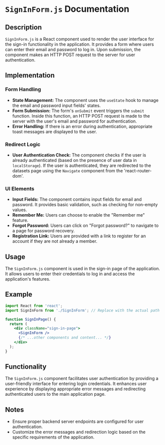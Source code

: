 # `SignInForm.js` Documentation

## Description

`SignInForm.js` is a React component used to render the user interface for the sign-in functionality in the application. It provides a form where users can enter their email and password to log in. Upon submission, the component makes an HTTP POST request to the server for user authentication.

## Implementation

### Form Handling

- **State Management:** The component uses the `useState` hook to manage the email and password input fields' states.
- **Form Submission:** The form's `onSubmit` event triggers the `submit` function. Inside this function, an HTTP POST request is made to the server with the user's email and password for authentication.
- **Error Handling:** If there is an error during authentication, appropriate toast messages are displayed to the user.

### Redirect Logic

- **User Authentication Check:** The component checks if the user is already authenticated (based on the presence of user data in `localStorage`). If the user is authenticated, they are redirected to the datasets page using the `Navigate` component from the 'react-router-dom'.
  
### UI Elements

- **Input Fields:** The component contains input fields for email and password. It provides basic validation, such as checking for non-empty values.
- **Remember Me:** Users can choose to enable the "Remember me" feature.
- **Forgot Password:** Users can click on "Forgot password?" to navigate to a page for password recovery.
- **Registration Link:** Users are provided with a link to register for an account if they are not already a member.

## Usage

The `SignInForm.js` component is used in the sign-in page of the application. It allows users to enter their credentials to log in and access the application's features.

## Example

```jsx
import React from 'react';
import SignInForm from './SignInForm'; // Replace with the actual path to your SignInForm.js file

function SignInPage() {
  return (
    <div className="sign-in-page">
      <SignInForm />
      {/* ...other components and content... */}
    </div>
  );
}
```

## Functionality

The `SignInForm.js` component facilitates user authentication by providing a user-friendly interface for entering login credentials. It enhances user experience by displaying appropriate error messages and redirecting authenticated users to the main application page.

## Notes

- Ensure proper backend server endpoints are configured for user authentication.
- Customize the error messages and redirection logic based on the specific requirements of the application.